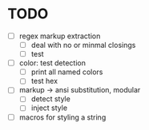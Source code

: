 # TODO

- [ ] regex markup extraction
  - [ ] deal with no or minmal closings
  - [ ] test
- [ ] color: test detection
  - [ ] print all named colors
  - [ ] test hex
- [ ] markup -> ansi substitution, modular
  - [ ] detect style
  - [ ] inject style
- [ ] macros for styling a string